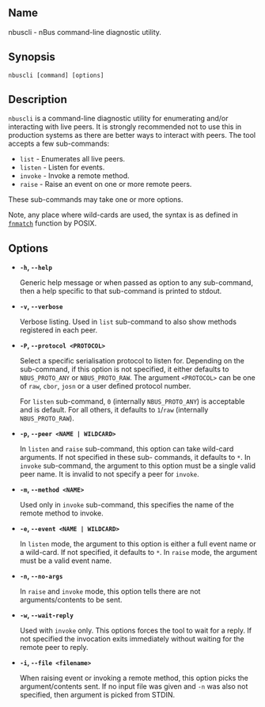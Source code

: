## Name

nbuscli - nBus command-line diagnostic utility.

## Synopsis

    nbuscli [command] [options]

## Description

`nbuscli` is a command-line diagnostic utility for enumerating and/or interacting with live peers. It is strongly
recommended not to use this in production systems as there are better ways to interact with peers. The tool accepts a
few sub-commands:

* `list` - Enumerates all live peers.
* `listen` - Listen for events.
* `invoke` - Invoke a remote method.
* `raise` - Raise an event on one or more remote peers.

These sub-commands may take one or more options.

Note, any place where wild-cards are used, the syntax is as defined in
[`fnmatch`](https://pubs.opengroup.org/onlinepubs/9699919799/functions/fnmatch.html) function by POSIX.

## Options

* **`-h`, `--help`**

    Generic help message or when passed as option to any sub-command, then a help specific to that sub-command is
    printed to stdout.

* **`-v`, `--verbose`**

  Verbose listing. Used in `list` sub-command to also show methods registered in each peer.

* **`-P`, `--protocol <PROTOCOL>`**

    Select a specific serialisation protocol to listen for. Depending on the sub-command, if this option is not
    specified, it either defaults to `NBUS_PROTO_ANY` or `NBUS_PROTO_RAW`. The argument `<PROTOCOL>` can be one of
    `raw`, `cbor`, `josn` or a user defined protocol number.

    For `listen` sub-command, `0` (internally `NBUS_PROTO_ANY`) is acceptable and is default. For all others, it
    defaults to `1`/`raw` (internally `NBUS_PROTO_RAW`).

* **`-p`, `--peer <NAME | WILDCARD>`**

    In `listen` and `raise` sub-command, this option can take wild-card arguments. If not specified in these sub-
    commands, it defaults to `*`. In `invoke` sub-command, the argument to this option must be a single valid peer name.
    It is invalid to not specify a peer for `invoke`.

* **`-m`, `--method <NAME>`**

    Used only in `invoke` sub-command, this specifies the name of the remote method to invoke.

* **`-e`, `--event <NAME | WILDCARD>`**

    In `listen` mode, the argument to this option is either a full event name or a wild-card. If not specified, it
    defaults to `*`. In `raise` mode, the argument must be a valid event name.

* **`-n`, `--no-args`**

    In `raise` and `invoke` mode, this option tells there are not arguments/contents to be sent.

* **`-w`, `--wait-reply`**

    Used with `invoke` only. This options forces the tool to wait for a reply. If not specified the invocation exits
    immediately without waiting for the remote peer to reply.

* **`-i`, `--file <filename>`**

    When raising event or invoking a remote method, this option picks the argument/contents sent. If no input file was
    given and `-n` was also not specified, then argument is picked from STDIN.